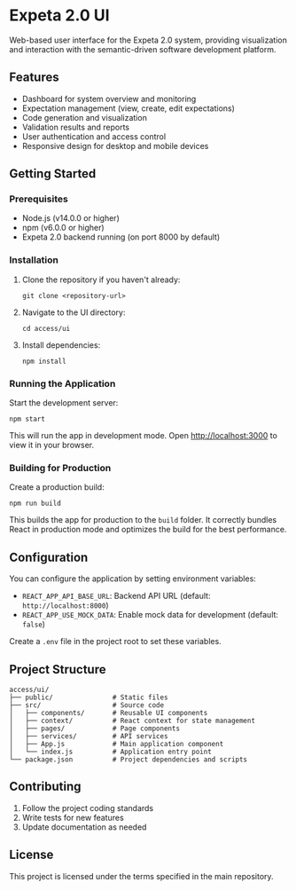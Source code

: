 # Expeta 2.0 UI

Web-based user interface for the Expeta 2.0 system, providing visualization and interaction with the semantic-driven software development platform.

## Features

- Dashboard for system overview and monitoring
- Expectation management (view, create, edit expectations)
- Code generation and visualization
- Validation results and reports
- User authentication and access control
- Responsive design for desktop and mobile devices

## Getting Started

### Prerequisites

- Node.js (v14.0.0 or higher)
- npm (v6.0.0 or higher)
- Expeta 2.0 backend running (on port 8000 by default)

### Installation

1. Clone the repository if you haven't already:
   ```
   git clone <repository-url>
   ```

2. Navigate to the UI directory:
   ```
   cd access/ui
   ```

3. Install dependencies:
   ```
   npm install
   ```

### Running the Application

Start the development server:
```
npm start
```

This will run the app in development mode. Open [http://localhost:3000](http://localhost:3000) to view it in your browser.

### Building for Production

Create a production build:
```
npm run build
```

This builds the app for production to the `build` folder. It correctly bundles React in production mode and optimizes the build for the best performance.

## Configuration

You can configure the application by setting environment variables:

- `REACT_APP_API_BASE_URL`: Backend API URL (default: `http://localhost:8000`)
- `REACT_APP_USE_MOCK_DATA`: Enable mock data for development (default: `false`)

Create a `.env` file in the project root to set these variables.

## Project Structure

```
access/ui/
├── public/               # Static files
├── src/                  # Source code
│   ├── components/       # Reusable UI components 
│   ├── context/          # React context for state management
│   ├── pages/            # Page components
│   ├── services/         # API services
│   ├── App.js            # Main application component
│   └── index.js          # Application entry point
└── package.json          # Project dependencies and scripts
```

## Contributing

1. Follow the project coding standards
2. Write tests for new features
3. Update documentation as needed

## License

This project is licensed under the terms specified in the main repository. 